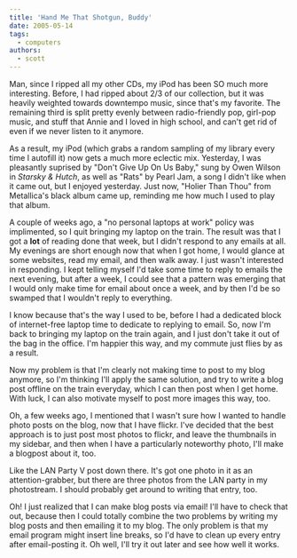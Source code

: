```yaml
---
title: 'Hand Me That Shotgun, Buddy'
date: 2005-05-14
tags:
  - computers
authors:
  - scott
---
```


Man, since I ripped all my other CDs, my iPod has been SO much more interesting. Before, I had ripped about 2/3 of our collection, but it was heavily weighted towards downtempo music, since that's my favorite. The remaining third is split pretty evenly between radio-friendly pop, girl-pop music, and stuff that Annie and I loved in high school, and can't get rid of even if we never listen to it anymore.

As a result, my iPod (which grabs a random sampling of my library every time I autofill it) now gets a much more eclectic mix. Yesterday, I was pleasantly suprised by "Don't Give Up On Us Baby," sung by Owen Wilson in _Starsky & Hutch_, as well as "Rats" by Pearl Jam, a song I didn't like when it came out, but I enjoyed yesterday. Just now, "Holier Than Thou" from Metallica's black album came up, reminding me how much I used to play that album.

A couple of weeks ago, a "no personal laptops at work" policy was implimented, so I quit bringing my laptop on the train. The result was that I got a **lot** of reading done that week, but I didn't respond to any emails at all. My evenings are short enough now that when I got home, I would glance at some websites, read my email, and then walk away. I just wasn't interested in responding. I kept telling myself I'd take some time to reply to emails the next evening, but after a week, I could see that a pattern was emerging that I would only make time for email about once a week, and by then I'd be so swamped that I wouldn't reply to everything.

I know because that's the way I used to be, before I had a dedicated block of internet-free laptop time to dedicate to replying to email. So, now I'm back to bringing my laptop on the train again, and I just don't take it out of the bag in the office. I'm happier this way, and my commute just flies by as a result.

Now my problem is that I'm clearly not making time to post to my blog anymore, so I'm thinking I'll apply the same solution, and try to write a blog post offline on the train everyday, which I can then post when I get home. With luck, I can also motivate myself to post more images this way, too.

Oh, a few weeks ago, I mentioned that I wasn't sure how I wanted to handle photo posts on the blog, now that I have flickr. I've decided that the best approach is to just post most photos to flickr, and leave the thumbnails in my sidebar, and then when I have a particularly noteworthy photo, I'll make a blogpost about it, too.

Like the LAN Party V post down there. It's got one photo in it as an attention-grabber, but there are three photos from the LAN party in my photostream. I should probably get around to writing that entry, too.

Oh! I just realized that I can make blog posts via email! I'll have to check that out, because then I could totally combine the two problems by writing my blog posts and then emailing it to my blog. The only problem is that my email program might insert line breaks, so I'd have to clean up every entry after email-posting it. Oh well, I'll try it out later and see how well it works.
